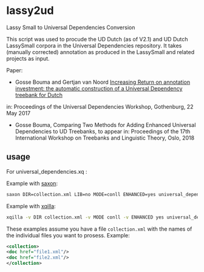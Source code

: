 # lassy2ud
Lassy Small to Universal Dependencies Conversion 

This script was used to procude the UD Dutch (as of V2.1) and UD Dutch LassySmall corpora in the Universal Dependencies repository. It takes (manually corrected) annotation as produced in the LassySmall and related projects as input.

Paper: 

* Gosse Bouma and Gertjan van Noord [Increasing Return on annotation investment: the automatic construction of a Universal Dependency treebank for Dutch](http://aclweb.org/anthology/W17-0403)

in: Proceedings of the Universal Dependencies Workshop, Gothenburg, 22 May 2017

* Gosse Bouma, Comparing Two Methods for Adding Enhanced Universal Dependencies to UD Treebanks, to appear in: Proceedings of the 17th International Workshop on Treebanks and Linguistic Theory, Oslo, 2018

## usage

For universal_dependencies.xq :

Example with [saxon](http://www.saxonica.com):

```sh
saxon DIR=collection.xml LIB=no MODE=conll ENHANCED=yes universal_dependencies_2.3.xq
```

Example with [xqilla](http://xqilla.sourceforge.net):

```sh
xqilla -v DIR collection.xml -v MODE conll -v ENHANCED yes universal_dependencies_2.3.xq
```

These examples assume you have a file `collection.xml` with the names
of the individual files you want to prosess. Example:

```xml
<collection>
<doc href="file1.xml"/>
<doc href="file2.xml"/>
</collection>
```
